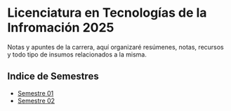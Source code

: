 # Licenciatura en Tecnologías de la Infromación 2025

Notas y apuntes de la carrera, aquí organizaré resúmenes,
notas, recursos y todo tipo de insumos relacionados a
la misma.

## Indice de Semestres

- [Semestre 01](S1/README.md)
- [Semestre 02](S2/README.md)